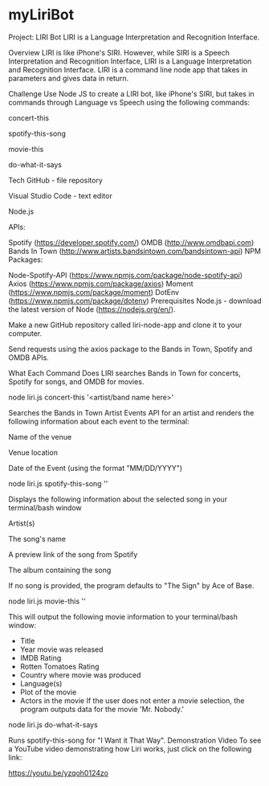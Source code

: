 # myLiriBot
Project: LIRI Bot
LIRI is a Language Interpretation and Recognition Interface.

Overview
LIRI is like iPhone's SIRI. However, while SIRI is a Speech Interpretation and Recognition Interface, LIRI is a Language Interpretation and Recognition Interface. LIRI is a command line node app that takes in parameters and gives data in return.

Challenge
Use Node JS to create a LIRI bot, like iPhone's SIRI, but takes in commands through Language vs Speech using the following commands:

concert-this

spotify-this-song

movie-this

do-what-it-says

Tech
GitHub - file repository

Visual Studio Code - text editor

Node.js

APIs:

Spotify (https://developer.spotify.com/)
OMDB (http://www.omdbapi.com)
Bands In Town (http://www.artists.bandsintown.com/bandsintown-api)
NPM Packages:

Node-Spotify-API (https://www.npmjs.com/package/node-spotify-api)
Axios (https://www.npmjs.com/package/axios)
Moment (https://www.npmjs.com/package/moment)
DotEnv (https://www.npmjs.com/package/dotenv)
Prerequisites
Node.js - download the latest version of Node (https://nodejs.org/en/).

Make a new GitHub repository called liri-node-app and clone it to your computer.

Send requests using the axios package to the Bands in Town, Spotify and OMDB APIs.

What Each Command Does
LIRI searches Bands in Town for concerts, Spotify for songs, and OMDB for movies.

node liri.js concert-this '<artist/band name here>'

Searches the Bands in Town Artist Events API for an artist and renders the following information about each event to the terminal:

Name of the venue

Venue location

Date of the Event (using the format "MM/DD/YYYY")

node liri.js spotify-this-song '<song name here>'

Displays the following information about the selected song in your terminal/bash window

Artist(s)

The song's name

A preview link of the song from Spotify

The album containing the song

If no song is provided, the program defaults to "The Sign" by Ace of Base.

node liri.js movie-this '<movie name here>'

This will output the following movie information to your terminal/bash window:

  * Title
  * Year movie was released
  * IMDB Rating
  * Rotten Tomatoes Rating
  * Country where movie was produced
  * Language(s)
  * Plot of the movie
  * Actors in the movie
If the user does not enter a movie selection, the program outputs data for the movie 'Mr. Nobody.'

node liri.js do-what-it-says

Runs spotify-this-song for "I Want it That Way".
Demonstration Video
To see a YouTube video demonstrating how Liri works, just click on the following link:

https://youtu.be/yzqoh0124zo